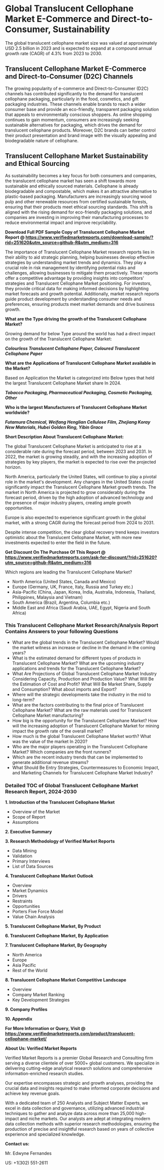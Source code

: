 <h1>Global Translucent Cellophane Market E-Commerce and Direct-to-Consumer, Sustainability</h1><p class=""><p>The global translucent cellophane market size was valued at approximately USD 2.5 billion in 2023 and is expected to expand at a compound annual growth rate (CAGR) of 4.3% from 2023 to 2030.</p><h2>Translucent Cellophane Market E-Commerce and Direct-to-Consumer (D2C) Channels</h2><p>The growing popularity of e-commerce and Direct-to-Consumer (D2C) channels has contributed significantly to the demand for translucent cellophane packaging, particularly in the food, cosmetics, and gift packaging industries. These channels enable brands to reach a wider consumer base and provide an eco-friendly, transparent packaging solution that appeals to environmentally conscious shoppers. As online shopping continues to gain momentum, consumers are increasingly seeking sustainable alternatives for packaging, which drives the demand for translucent cellophane products. Moreover, D2C brands can better control their product presentation and brand image with the visually appealing and biodegradable nature of cellophane.</p><h2>Translucent Cellophane Market Sustainability and Ethical Sourcing</h2><p>As sustainability becomes a key focus for both consumers and companies, the translucent cellophane market has seen a shift towards more sustainable and ethically sourced materials. Cellophane is already biodegradable and compostable, which makes it an attractive alternative to plastic-based packaging. Manufacturers are increasingly sourcing wood pulp and other renewable resources from certified sustainable forests, ensuring that their products meet ethical sourcing standards. This shift is aligned with the rising demand for eco-friendly packaging solutions, and companies are investing in improving their manufacturing processes to reduce environmental impact and improve recyclability.</p></p><p class=""><strong>Download Full PDF Sample Copy of Translucent Cellophane Market Report @ <a href="https://www.verifiedmarketreports.com/download-sample/?rid=251620&utm_source=github-R&utm_medium=316" target="_blank">https://www.verifiedmarketreports.com/download-sample/?rid=251620&utm_source=github-R&utm_medium=316</a></strong></p><p>The importance of&nbsp;Translucent Cellophane Market research reports lies in their ability to aid strategic planning, helping businesses develop effective strategies by understanding market trends and dynamics. They play a crucial role in risk management by identifying potential risks and challenges, allowing businesses to mitigate them proactively. These reports offer a competitive advantage by providing insights into competitors' strategies and Translucent Cellophane Market positioning. For investors, they provide critical data for making informed decisions by highlighting market forecasts and growth potential. Additionally, market research reports guide product development by understanding consumer needs and preferences, ensuring products meet market demands and drive business growth.</p><p><strong>What are the&nbsp;Type driving the growth of the Translucent Cellophane Market?</strong></p><p id="" class="">Growing demand for below Type around the world has had a direct impact on the growth of the Translucent Cellophane Market:</p><p class=""><em><strong>Colourless Translucent Cellophane Paper, Coloured Translucent Cellophane Paper</strong></em></p><p class=""><strong>What are the&nbsp;Applications&nbsp;of Translucent Cellophane Market available in the Market?</strong></p><p id="" class="">Based on Application the Market is categorized into Below types that held the largest Translucent Cellophane Market share In 2024.</p><p class=""><em><strong>Tobacco Packaging, Pharmaceutical Packaging, Cosmetic Packaging, Other</strong></em></p><p class=""><strong>Who is the largest Manufacturers of Translucent Cellophane Market worldwide?</strong></p><p><em><strong>Futamura Chemical, Weifang Henglian Cellulose Film, Zhejiang Koray New Materials, Hubei Golden Ring, Yibin Grace</strong></em></p><p id="" class=""><strong>Short Description About Translucent Cellophane Market:</strong></p><p>The global Translucent Cellophane Market is anticipated to rise at a considerable rate during the forecast period, between 2023 and 2031. In 2022, the market is growing steadily, and with the increasing adoption of strategies by key players, the market is expected to rise over the projected horizon.</p><p>North America, particularly the United States, will continue to play a pivotal role in the market's development. Any changes in the United States could significantly impact the Translucent Cellophane Market growth trends. The market in North America is projected to grow considerably during the forecast period, driven by the high adoption of advanced technology and the presence of major industry players, creating ample growth opportunities.</p><p>Europe is also expected to experience significant growth in the global market, with a strong CAGR during the forecast period from 2024 to 2031.</p><p>Despite intense competition, the clear global recovery trend keeps investors optimistic about the Translucent Cellophane Market, with more new investments expected to enter the field in the future.</p><p id="" class=""><strong>Get Discount On The Purchase Of This Report @ <a href="https://www.verifiedmarketreports.com/ask-for-discount/?rid=251620?utm_source=github-R&utm_medium=316" target="_blank">https://www.verifiedmarketreports.com/ask-for-discount/?rid=251620?utm_source=github-R&utm_medium=316</a></strong></p><p class="">Which regions are leading the Translucent Cellophane Market?</p><ul><li>North America (United States, Canada and Mexico)</li><li>Europe (Germany, UK, France, Italy, Russia and Turkey etc.)</li><li>Asia-Pacific (China, Japan, Korea, India, Australia, Indonesia, Thailand, Philippines, Malaysia and Vietnam)</li><li>South America (Brazil, Argentina, Columbia etc.)</li><li>Middle East and Africa (Saudi Arabia, UAE, Egypt, Nigeria and South Africa)</li></ul><h3 id="" class="">This Translucent Cellophane Market Research/Analysis Report Contains Answers to your following Questions</h3><ul><li>What are the global trends in the Translucent Cellophane Market? Would the market witness an increase or decline in the demand in the coming years?</li><li>What is the estimated demand for different types of products in Translucent Cellophane Market? What are the upcoming industry applications and trends for the Translucent Cellophane Market?</li><li>What Are Projections of Global Translucent Cellophane Market Industry Considering Capacity, Production and Production Value? What Will Be the Estimation of Cost and Profit? What Will Be Market Share, Supply and Consumption? What about imports and Export?</li><li>Where will the strategic developments take the industry in the mid to long-term?</li><li>What are the factors contributing to the final price of Translucent Cellophane Market? What are the raw materials used for Translucent Cellophane Market manufacturing?</li><li>How big is the opportunity for the Translucent Cellophane Market? How will the increasing adoption of Translucent Cellophane Market for mining impact the growth rate of the overall market?</li><li>How much is the global Translucent Cellophane Market worth? What was the value of the market In 2020?</li><li>Who are the major players operating in the Translucent Cellophane Market? Which companies are the front runners?</li><li>Which are the recent industry trends that can be implemented to generate additional revenue streams?</li><li>What Should Be Entry Strategies, Countermeasures to Economic Impact, and Marketing Channels for Translucent Cellophane Market Industry?</li></ul><h3 id="" class="">Detailed TOC of Global Translucent Cellophane Market Research Report, 2024-2030</h3><p id="" class=""><strong>1. Introduction of the Translucent Cellophane Market</strong></p><ul><li>Overview of the Market</li><li>Scope of Report</li><li>Assumptions</li></ul><p id="" class=""><strong>2. Executive Summary</strong></p><p id="" class=""><strong>3. Research Methodology of Verified Market Reports</strong></p><ul><li>Data Mining</li><li>Validation</li><li>Primary Interviews</li><li>List of Data Sources</li></ul><p id="" class=""><strong>4. Translucent Cellophane Market Outlook</strong></p><ul><li>Overview</li><li>Market Dynamics</li><li>Drivers</li><li>Restraints</li><li>Opportunities</li><li>Porters Five Force Model</li><li>Value Chain Analysis</li></ul><p id="" class=""><strong>5. Translucent Cellophane Market, By Product</strong></p><p id="" class=""><strong>6. Translucent Cellophane Market, By Application</strong></p><p id="" class=""><strong>7. Translucent Cellophane Market, By Geography</strong></p><ul><li>North America</li><li>Europe</li><li>Asia Pacific</li><li>Rest of the World</li></ul><p id="" class=""><strong>8. Translucent Cellophane Market Competitive Landscape</strong></p><ul><li>Overview</li><li>Company Market Ranking</li><li>Key Development Strategies</li></ul><p id="" class=""><strong>9. Company Profiles</strong></p><p id="" class=""><strong>10. Appendix</strong></p><p id="" class=""><strong>For More Information or Query, Visit @ <a href="https://www.verifiedmarketreports.com/product/translucent-cellophane-market/" target="_blank">https://www.verifiedmarketreports.com/product/translucent-cellophane-market/</a></strong></p><p id="" class=""><strong>About Us: Verified Market Reports</strong></p><p id="" class="">Verified Market Reports is a premier Global Research and Consulting firm serving a diverse clientele of over 5000+ global customers. We specialize in delivering cutting-edge analytical research solutions and comprehensive information-enriched research studies.</p><p id="" class="">Our expertise encompasses strategic and growth analyses, providing the crucial data and insights required to make informed corporate decisions and achieve key revenue goals.</p><p id="" class="">With a dedicated team of 250 Analysts and Subject Matter Experts, we excel in data collection and governance, utilizing advanced industrial techniques to gather and analyze data across more than 25,000 high-impact and niche markets. Our analysts are adept at integrating modern data collection methods with superior research methodologies, ensuring the production of precise and insightful research based on years of collective experience and specialized knowledge.</p><p id="" class=""><strong>Contact us:</strong></p><p id="" class="">Mr. Edwyne Fernandes</p><p id="" class="">US: +1(302) 551-2611</p>